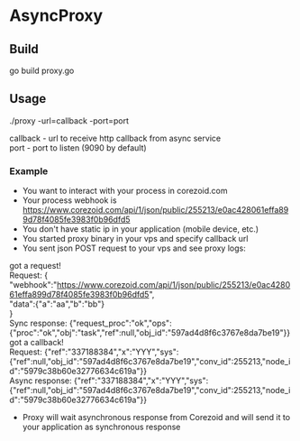 # AsyncProxy

## Build

go build proxy.go

## Usage

./proxy -url=callback -port=port

callback - url to receive http callback from async service
<br/>port - port to listen (9090 by default) 

### Example

- You want to interact with your process in corezoid.com 
- Your process webhook is https://www.corezoid.com/api/1/json/public/255213/e0ac428061effa899d78f4085fe3983f0b96dfd5
- You don't have static ip in your application (mobile device, etc.)
- You started proxy binary in your vps and specify callback url
- You sent json POST request to your vps and see proxy logs: 

got a request!
<br/>Request: {
<br/>  "webhook":"https://www.corezoid.com/api/1/json/public/255213/e0ac428061effa899d78f4085fe3983f0b96dfd5",
<br/>  "data":{"a":"aa","b":"bb"}
<br/>}
<br/>Sync response: {"request_proc":"ok","ops":{"proc":"ok","obj":"task","ref":null,"obj_id":"597ad4d8f6c3767e8da7be19"}}
<br/>got a callback!
<br/>Request: {"ref":"337188384","x":"YYY","sys":{"ref":null,"obj_id":"597ad4d8f6c3767e8da7be19","conv_id":255213,"node_id":"5979c38b60e32776634c619a"}}
<br/>Async response: {"ref":"337188384","x":"YYY","sys":{"ref":null,"obj_id":"597ad4d8f6c3767e8da7be19","conv_id":255213,"node_id":"5979c38b60e32776634c619a"}}

- Proxy will wait asynchronous response from Corezoid and will send it to your application as synchronous response